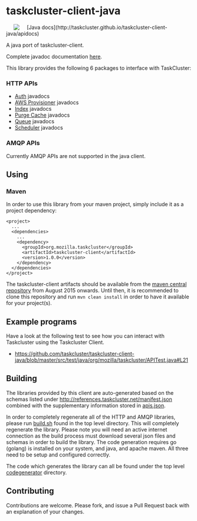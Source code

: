 # taskcluster-client-java

<img hspace="20" align="left" src="https://tools.taskcluster.net/lib/assets/taskcluster-120.png" />
[Java docs](http://taskcluster.github.io/taskcluster-client-java/apidocs)

A java port of taskcluster-client.

Complete javadoc documentation [here](http://taskcluster.github.io/taskcluster-client-java/apidocs).

This library provides the following 6 packages to interface with TaskCluster:

### HTTP APIs

* [Auth](http://taskcluster.github.io/taskcluster-client-java/apidocs/org/mozilla/taskcluster/client/auth/Auth.html) javadocs
* [AWS Provisioner](http://taskcluster.github.io/taskcluster-client-java/apidocs/org/mozilla/taskcluster/client/awsprovisioner/AwsProvisioner.html) javadocs
* [Index](http://taskcluster.github.io/taskcluster-client-java/apidocs/org/mozilla/taskcluster/client/index/Index.html) javadocs
* [Purge Cache](http://taskcluster.github.io/taskcluster-client-java/apidocs/org/mozilla/taskcluster/client/purgecache/PurgeCache.html) javadocs
* [Queue](http://taskcluster.github.io/taskcluster-client-java/apidocs/org/mozilla/taskcluster/client/queue/Queue.html) javadocs
* [Scheduler](http://taskcluster.github.io/taskcluster-client-java/apidocs/org/mozilla/taskcluster/client/scheduler/Scheduler.html) javadocs

### AMQP APIs

Currently AMQP APIs are not supported in the java client.

## Using

### Maven

In order to use this library from your maven project, simply include it as a project dependency:

```
<project>
  ...
  <dependencies>
    ...
    <dependency>
      <groupId>org.mozilla.taskcluster</groupId>
      <artifactId>taskcluster-client</artifactId>
      <version>1.0.0</version>
    </dependency>
  </dependencies>
</project>
```

The taskcluster-client artifacts should be available from the [maven central repository](http://central.sonatype.org/) from August 2015 onwards. Until then, it is recommended to clone this repository and run `mvn clean install` in order to have it available for your project(s).

## Example programs

Have a look at the following test to see how you can interact with Taskcluster using the Taskcluster Client.

* https://github.com/taskcluster/taskcluster-client-java/blob/master/src/test/java/org/mozilla/taskcluster/APITest.java#L21

## Building

The libraries provided by this client are auto-generated based on the schemas listed under
http://references.taskcluster.net/manifest.json combined with the supplementary information stored in
[apis.json](https://github.com/taskcluster/taskcluster-client-java/blob/master/codegenerator/model/apis.json).

In order to completely regenerate all of the HTTP and AMQP libraries, please run [build.sh](https://github.com/taskcluster/taskcluster-client-java/blob/master/build.sh)
found in the top level directory. This will completely regenerate the library. Please note you will need an active internet connection as the build process must
download several json files and schemas in order to build the library. The code generation requires go (golang) is installed on your system, and java, and apache maven. All three need to be setup and configured correctly.

The code which generates the library can all be found under the top level [codegenerator](https://github.com/taskcluster/taskcluster-client-java/tree/master/codegenerator)
directory.

## Contributing

Contributions are welcome. Please fork, and issue a Pull Request back with an explanation of your changes.
